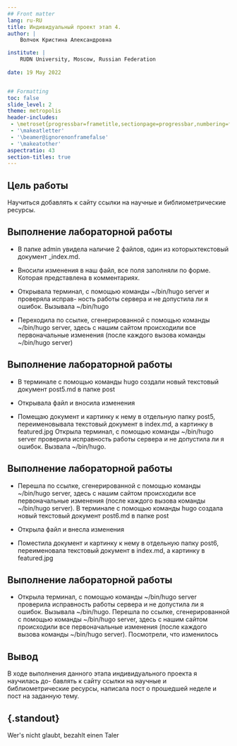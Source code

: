 ```yaml
---
## Front matter
lang: ru-RU
title: Индивидуальный проект этап 4.
author: |
	Волчок Кристина Александровна 

institute: |
	RUDN University, Moscow, Russian Federation
	
date: 19 May 2022


## Formatting
toc: false
slide_level: 2
theme: metropolis
header-includes: 
 - \metroset{progressbar=frametitle,sectionpage=progressbar,numbering=fraction}
 - '\makeatletter'
 - '\beamer@ignorenonframefalse'
 - '\makeatother'
aspectratio: 43
section-titles: true
---
```



## Цель работы

Научиться добавлять к сайту ссылки на научные и библиометрические ресурсы.


## Выполнение лабораторной работы

- В папке admin увидела наличие 2 файлов, один из которыхтекстовый документ
_index.md. 

- Вносили изменения в наш файл, все поля заполняли по форме. Которая представлена в комментариях.

- Открывала терминал, с помощью команды ~/bin/hugo server  и проверяла исправ-
ность работы сервера и не допустила ли я ошибок. Вызывала ~/bin/hugo


- Переходила  по ссылке, сгенерированной с помощью команды ~/bin/hugo server,
здесь с нашим сайтом  происходили все первоначальные изменения (после
каждого вызова команды ~/bin/hugo server)


## Выполнение лабораторной работы

- В терминале с помощью команды hugo создали новый текстовый документ
post5.md в папке post


- Открывала файл и вносила изменения


- Помещаю документ и картинку к нему в отдельную папку post5, переименовывала текстовый документ в index.md, а картинку в featured.jpg
Открыла терминал, с помощью команды ~/bin/hugo server проверила исправность работы сервера и не допустила ли я ошибок. Вызвала ~/bin/hugo.

## Выполнение лабораторной работы

- Перешла по ссылке, сгенерированной с помощью команды ~/bin/hugo server,
здесь с нашим сайтом  происходили все первоначальные изменения (после
каждого вызова команды ~/bin/hugo server).
В терминале с помощью команды hugo создала новый текстовый документ
post6.md в папке post

- Открыла файл и внесла изменения

- Поместила документ и картинку к нему в отдельную папку post6, переименовала  текстовый документ в index.md, а картинку в featured.jpg

## Выполнение лабораторной работы
- Открыла терминал, с помощью команды ~/bin/hugo server проверила исправность работы сервера и не допустила ли я ошибок. Вызывала ~/bin/hugo. Перешла
по ссылке, сгенерированной с помощью команды ~/bin/hugo server, здесь с нашим сайтом  происходили все первоначальные изменения (после каждого
вызова команды ~/bin/hugo server). Посмотрели, что изменилось



## Вывод

В ходе выполнения данного этапа индивидуального проекта я научилась до-
бавлять к сайту ссылки на научные и библиометрические ресурсы, написала пост
о прошедшей неделе и пост на заданную тему.

## {.standout}

Wer's nicht glaubt, bezahlt einen Taler
